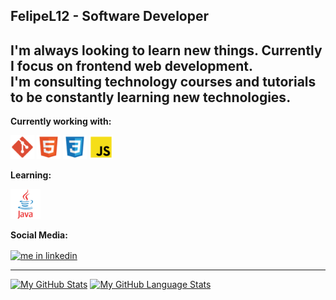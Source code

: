 FelipeL12 - Software Developer
--
I'm always looking to learn new things. Currently I focus on frontend web development. <br>
I'm consulting technology courses and tutorials to be constantly learning new technologies.
---
**Currently working with:**

<p>
    <img src="icons/iconGit.png" alt="git" height="38" width="38">
    <img src="icons/iconHtml.png" alt="html" height="38" width="38">
    <img src="icons/iconCss.png" alt="css" height="38" width="38">
    <img src="icons/iconJs.png" alt="js" height="38" width="38">
</p>

**Learning:**

<p>
 <img src="icons/iconJava.png" alt="java" >
 </p>
  
**Social Media:**

<p><a href="https://www.linkedin.com/in/felipe-lozada-a50969206//" target="_blank"><img align="center" src="https://cdn.jsdelivr.net/gh/devicons/devicon/icons/linkedin/linkedin-original.svg" alt="me in linkedin" height="auto" width="30"/></a></p>

---
[![My GitHub Stats](https://github-readme-stats.vercel.app/api/?username=felipel12&count_private=true&theme=tokyonight&showicons=true)]()
[![My GitHub Language Stats](https://github-readme-stats.vercel.app/api/top-langs/?username=FelipeL12&langs_count=5&theme=tokyonight)]()



<!--  My Top 3 projects -->
